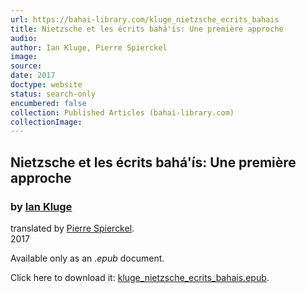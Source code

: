 ```yaml
---
url: https://bahai-library.com/kluge_nietzsche_ecrits_bahais
title: Nietzsche et les écrits bahá'ís: Une première approche
audio: 
author: Ian Kluge, Pierre Spierckel
image: 
source: 
date: 2017
doctype: website
status: search-only
encumbered: false
collection: Published Articles (bahai-library.com)
collectionImage: 
---
```



## Nietzsche et les écrits bahá'ís: Une première approche

### by [Ian Kluge](https://bahai-library.com/author/Ian+Kluge)

translated by [Pierre Spierckel](https://bahai-library.com/author/Pierre%20Spierckel).  
2017


Available only as an _.epub_ document.

Click here to download it: [kluge\_nietzsche\_ecrits_bahais.epub](https://bahai-library.com/docs/k/kluge_nietzsche_ecrits_bahais.epub).